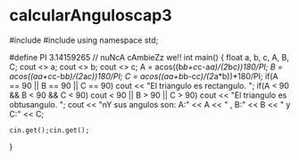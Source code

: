 # calcularAnguloscap3

#include<iostream>
#include<cmath>
using namespace std;

#define PI 3.14159265 // nuNcA cAmbieZz we!!
int main()
{
    float a, b, c, A, B, C;
    cout <> a;
    cout <> b;
    cout <> c;
    A = acos((b*b+c*c-a*a)/(2*b*c))*180/PI;
    B = acos((a*a+c*c-b*b)/(2*a*c))*180/PI;
    C = acos((a*a+b*b-c*c)/(2*a*b))*180/PI;
    if(A == 90 || B == 90 || C == 90)
        cout << "El triangulo es rectangulo. ";
    if(A < 90 && B < 90 && C < 90)
        cout < 90 || B > 90 || C > 90)
        cout << "El triangulo es obtusangulo. ";
    cout << "nY sus angulos son: A:" << A << " , B:" << B << " y C:" << C;

    cin.get();cin.get();
}
